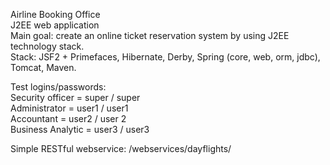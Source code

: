 Airline Booking Office <br>
J2EE web application <br>
Main goal: create an online ticket reservation system by using J2EE technology stack. <br>
Stack: JSF2 + Primefaces, Hibernate, Derby, Spring (core, web, orm, jdbc), Tomcat, Maven.

Test logins/passwords: <br>
Security officer = super / super <br>
Administrator = user1 / user1 <br>
Accountant = user2 / user 2 <br>
Business Analytic = user3 / user3 <br>

Simple RESTful webservice: /webservices/dayflights/
